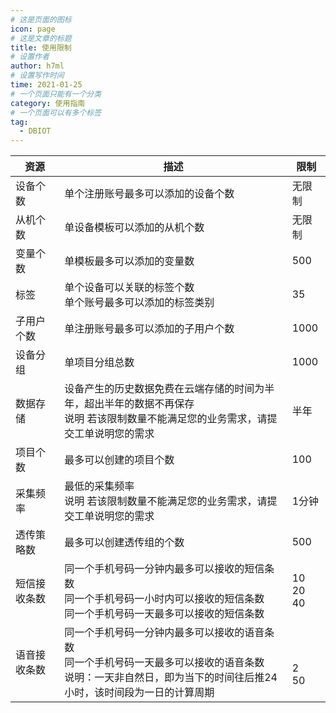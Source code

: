 ```yaml
---
# 这是页面的图标
icon: page
# 这是文章的标题
title: 使用限制
# 设置作者
author: h7ml
# 设置写作时间
time: 2021-01-25
# 一个页面只能有一个分类
category: 使用指南
# 一个页面可以有多个标签
tag:
  - DBIOT
---
```


|资源|	描述|	限制 |
| ------|------ | ------------ |
|设备个数|	单个注册账号最多可以添加的设备个数| 无限制|
|从机个数|	单设备模板可以添加的从机个数|	无限制|
|变量个数|	单模板最多可以添加的变量数|	500|
|标签|	单个设备可以关联的标签个数 <br />单个账号最多可以添加的标签类别|	35|
|子用户个数|	单注册账号最多可以添加的子用户个数|	1000|
|设备分组|	单项目分组总数|	1000|
|数据存储|	设备产生的历史数据免费在云端存储的时间为半年，超出半年的数据不再保存 <br /> 说明 若该限制数量不能满足您的业务需求，请提交工单说明您的需求 |半年|
|项目个数|	最多可以创建的项目个数|	100|
|采集频率|	最低的采集频率 <br />说明 若该限制数量不能满足您的业务需求，请提交工单说明您的需求| 1分钟|
|透传策略数|	最多可以创建透传组的个数|	500|
|短信接收条数|	同一个手机号码一分钟内最多可以接收的短信条数  <br /> 同一个手机号码一小时内可以接收的短信条数  <br /> 同一个手机号码一天最多可以接收的短信条数|	10   <br /> 20   <br /> 40|
|语音接收条数|	同一个手机号码一分钟内最多可以接收的语音条数  <br /> 同一个手机号码一天最多可以接收的语音条数   <br /> 说明：一天非自然日，即为当下的时间往后推24小时，该时间段为一日的计算周期|<br /><br /> 2 <br /> 50|